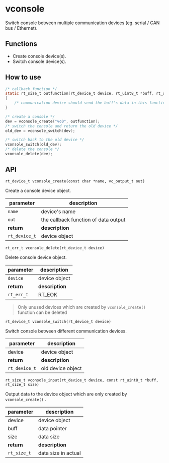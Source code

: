 # vconsole

Switch console between multiple communication devices (eg. serial / CAN bus / Ethernet).

## Functions

- Create console device(s).
- Switch console device(s).

## How to use

```c
/* callback function */
static rt_size_t outfunction(rt_device_t device, rt_uint8_t *buff, rt_size_t size)
{
    /* communication device should send the buff's data in this function */
}

/* create a console */
dev = vconsole_create("vc0", outfunction);
/* switch the console and return the old device */
old_dev = vconsole_switch(dev);
```

```c
/* switch back to the old device */
vconsole_switch(old_dev);
/* delete the console */
vconsole_delete(dev);
```

## API

`rt_device_t vconsole_create(const char *name, vc_output_t out)`

Create a console device object.

| parameter     | description                          |
| ------------- | ------------------------------------ |
| `name`        | device's name                        |
| `out`         | the callback function of data output |
| **return**    | **description**                      |
| `rt_device_t` | device object                        |

`rt_err_t vconsole_delete(rt_device_t device)`

Delete console device object.

| parameter  | description     |
| ---------- | --------------- |
| `device`   | device object   |
| **return** | **description** |
| `rt_err_t` | RT_EOK          |

> Only unused devices which are created by `vconsole_create()` function can be deleted

`rt_device_t vconsole_switch(rt_device_t device)`

Switch console between different communication devices.

| parameter     | description       |
| ------------- | ----------------- |
| device        | device object     |
| **return**    | **description**   |
| `rt_device_t` | old device object |

`rt_size_t vconsole_input(rt_device_t device, const rt_uint8_t *buff, rt_size_t size)`

Output data to the device object which are only created by `vconsole_create()` .

| parameter   | description         |
| ----------- | ------------------- |
| device      | device object       |
| buff        | data pointer        |
| size        | data size           |
| **return**  | **description**     |
| `rt_size_t` | data size in actual |
